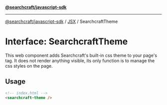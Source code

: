 [**@searchcraft/javascript-sdk**](/reference/sdk/js-vanilla/README.md)

***

[@searchcraft/javascript-sdk](/reference/sdk/js-vanilla/globals.md) / [JSX](/reference/sdk/js-vanilla/namespaces/JSX/README.md) / SearchcraftTheme

# Interface: SearchcraftTheme

This web component adds Searchcraft's built-in css theme to your page's <head> tag.
It does not render anything visible, its only function is to manage the css styles on the page.
## Usage
```html
<!-- index.html -->
<searchcraft-theme />
```

